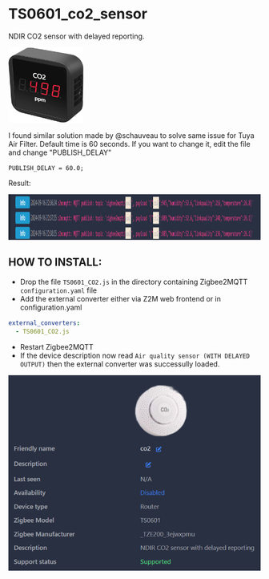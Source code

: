 # TS0601_co2_sensor
NDIR CO2 sensor with delayed reporting. 


<img width="150" height="150" src="assets/sensor.jpg">

I found similar solution made by @schauveau to solve same issue for Tuya Air Filter.
Default time is 60 seconds. If you want to change it, edit the file and change "PUBLISH_DELAY"
````text
PUBLISH_DELAY = 60.0;
````
Result:

<img width="1322" height="91" src="assets/reports.png">

## HOW TO INSTALL:
- Drop the file `TS0601_CO2.js` in the directory containing Zigbee2MQTT `configuration.yaml` file
- Add the external converter either via Z2M web frontend or in configuration.yaml
```yaml
external_converters:
  - TS0601_CO2.js
```
- Restart Zigbee2MQTT
- If the device description now read `Air quality sensor (WITH DELAYED OUTPUT)` then the external converter was successully loaded.

<img src="assets/success.png">
